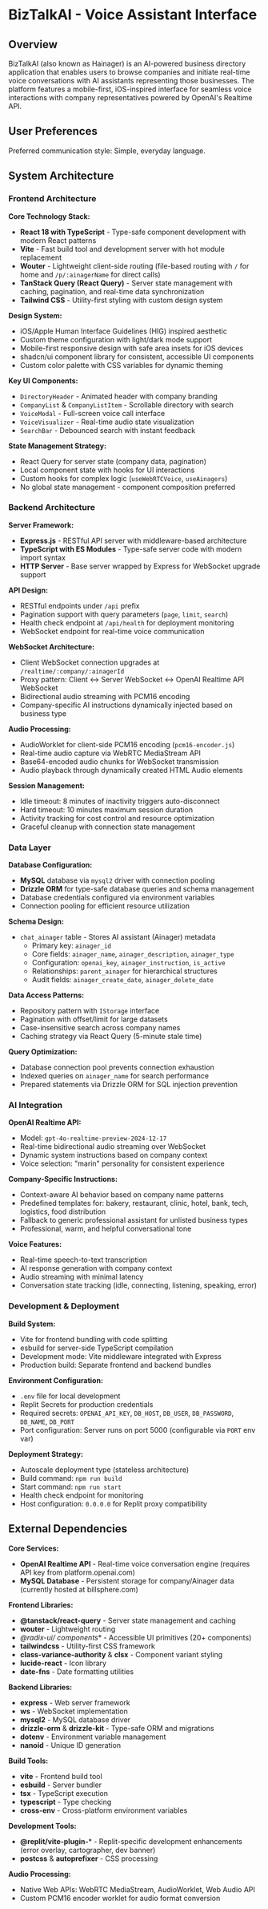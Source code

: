# BizTalkAI - Voice Assistant Interface

## Overview

BizTalkAI (also known as Hainager) is an AI-powered business directory application that enables users to browse companies and initiate real-time voice conversations with AI assistants representing those businesses. The platform features a mobile-first, iOS-inspired interface for seamless voice interactions with company representatives powered by OpenAI's Realtime API.

## User Preferences

Preferred communication style: Simple, everyday language.

## System Architecture

### Frontend Architecture

**Core Technology Stack:**
- **React 18 with TypeScript** - Type-safe component development with modern React patterns
- **Vite** - Fast build tool and development server with hot module replacement
- **Wouter** - Lightweight client-side routing (file-based routing with `/` for home and `/p/:ainagerName` for direct calls)
- **TanStack Query (React Query)** - Server state management with caching, pagination, and real-time data synchronization
- **Tailwind CSS** - Utility-first styling with custom design system

**Design System:**
- iOS/Apple Human Interface Guidelines (HIG) inspired aesthetic
- Custom theme configuration with light/dark mode support
- Mobile-first responsive design with safe area insets for iOS devices
- shadcn/ui component library for consistent, accessible UI components
- Custom color palette with CSS variables for dynamic theming

**Key UI Components:**
- `DirectoryHeader` - Animated header with company branding
- `CompanyList` & `CompanyListItem` - Scrollable directory with search
- `VoiceModal` - Full-screen voice call interface
- `VoiceVisualizer` - Real-time audio state visualization
- `SearchBar` - Debounced search with instant feedback

**State Management Strategy:**
- React Query for server state (company data, pagination)
- Local component state with hooks for UI interactions
- Custom hooks for complex logic (`useWebRTCVoice`, `useAinagers`)
- No global state management - component composition preferred

### Backend Architecture

**Server Framework:**
- **Express.js** - RESTful API server with middleware-based architecture
- **TypeScript with ES Modules** - Type-safe server code with modern import syntax
- **HTTP Server** - Base server wrapped by Express for WebSocket upgrade support

**API Design:**
- RESTful endpoints under `/api` prefix
- Pagination support with query parameters (`page`, `limit`, `search`)
- Health check endpoint at `/api/health` for deployment monitoring
- WebSocket endpoint for real-time voice communication

**WebSocket Architecture:**
- Client WebSocket connection upgrades at `/realtime/:company/:ainagerId`
- Proxy pattern: Client ↔ Server WebSocket ↔ OpenAI Realtime API WebSocket
- Bidirectional audio streaming with PCM16 encoding
- Company-specific AI instructions dynamically injected based on business type

**Audio Processing:**
- AudioWorklet for client-side PCM16 encoding (`pcm16-encoder.js`)
- Real-time audio capture via WebRTC MediaStream API
- Base64-encoded audio chunks for WebSocket transmission
- Audio playback through dynamically created HTML Audio elements

**Session Management:**
- Idle timeout: 8 minutes of inactivity triggers auto-disconnect
- Hard timeout: 10 minutes maximum session duration
- Activity tracking for cost control and resource optimization
- Graceful cleanup with connection state management

### Data Layer

**Database Configuration:**
- **MySQL** database via `mysql2` driver with connection pooling
- **Drizzle ORM** for type-safe database queries and schema management
- Database credentials configured via environment variables
- Connection pooling for efficient resource utilization

**Schema Design:**
- `chat_ainager` table - Stores AI assistant (Ainager) metadata
  - Primary key: `ainager_id`
  - Core fields: `ainager_name`, `ainager_description`, `ainager_type`
  - Configuration: `openai_key`, `ainager_instruction`, `is_active`
  - Relationships: `parent_ainager` for hierarchical structures
  - Audit fields: `ainager_create_date`, `ainager_delete_date`

**Data Access Patterns:**
- Repository pattern with `IStorage` interface
- Pagination with offset/limit for large datasets
- Case-insensitive search across company names
- Caching strategy via React Query (5-minute stale time)

**Query Optimization:**
- Database connection pool prevents connection exhaustion
- Indexed queries on `ainager_name` for search performance
- Prepared statements via Drizzle ORM for SQL injection prevention

### AI Integration

**OpenAI Realtime API:**
- Model: `gpt-4o-realtime-preview-2024-12-17`
- Real-time bidirectional audio streaming over WebSocket
- Dynamic system instructions based on company context
- Voice selection: "marin" personality for consistent experience

**Company-Specific Instructions:**
- Context-aware AI behavior based on company name patterns
- Predefined templates for: bakery, restaurant, clinic, hotel, bank, tech, logistics, food distribution
- Fallback to generic professional assistant for unlisted business types
- Professional, warm, and helpful conversational tone

**Voice Features:**
- Real-time speech-to-text transcription
- AI response generation with company context
- Audio streaming with minimal latency
- Conversation state tracking (idle, connecting, listening, speaking, error)

### Development & Deployment

**Build System:**
- Vite for frontend bundling with code splitting
- esbuild for server-side TypeScript compilation
- Development mode: Vite middleware integrated with Express
- Production build: Separate frontend and backend bundles

**Environment Configuration:**
- `.env` file for local development
- Replit Secrets for production credentials
- Required secrets: `OPENAI_API_KEY`, `DB_HOST`, `DB_USER`, `DB_PASSWORD`, `DB_NAME`, `DB_PORT`
- Port configuration: Server runs on port 5000 (configurable via `PORT` env var)

**Deployment Strategy:**
- Autoscale deployment type (stateless architecture)
- Build command: `npm run build`
- Start command: `npm run start`
- Health check endpoint for monitoring
- Host configuration: `0.0.0.0` for Replit proxy compatibility

## External Dependencies

**Core Services:**
- **OpenAI Realtime API** - Real-time voice conversation engine (requires API key from platform.openai.com)
- **MySQL Database** - Persistent storage for company/Ainager data (currently hosted at billsphere.com)

**Frontend Libraries:**
- **@tanstack/react-query** - Server state management and caching
- **wouter** - Lightweight routing
- **@radix-ui/* components** - Accessible UI primitives (20+ components)
- **tailwindcss** - Utility-first CSS framework
- **class-variance-authority** & **clsx** - Component variant styling
- **lucide-react** - Icon library
- **date-fns** - Date formatting utilities

**Backend Libraries:**
- **express** - Web server framework
- **ws** - WebSocket implementation
- **mysql2** - MySQL database driver
- **drizzle-orm** & **drizzle-kit** - Type-safe ORM and migrations
- **dotenv** - Environment variable management
- **nanoid** - Unique ID generation

**Build Tools:**
- **vite** - Frontend build tool
- **esbuild** - Server bundler
- **tsx** - TypeScript execution
- **typescript** - Type checking
- **cross-env** - Cross-platform environment variables

**Development Tools:**
- **@replit/vite-plugin-*** - Replit-specific development enhancements (error overlay, cartographer, dev banner)
- **postcss** & **autoprefixer** - CSS processing

**Audio Processing:**
- Native Web APIs: WebRTC MediaStream, AudioWorklet, Web Audio API
- Custom PCM16 encoder worklet for audio format conversion